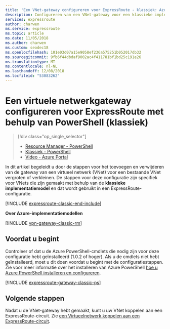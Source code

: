 ```yaml
---
title: 'Een VNet-gateway configureren voor ExpressRoute - klassiek: Azure PowerShell | Microsoft Docs'
description: Configureren van een VNet-gateway voor een klassieke implementatie model VNet met behulp van PowerShell voor een ExpressRoute-configuratie.
services: expressroute
author: charwen
ms.service: expressroute
ms.topic: article
ms.date: 11/05/2018
ms.author: charwen
ms.custom: seodec18
ms.openlocfilehash: 101e03d07a15e9058ef236a575251b052017db32
ms.sourcegitcommit: 9fb6f44dbdaf9002ac4f411781bf1bd25c191e26
ms.translationtype: MT
ms.contentlocale: nl-NL
ms.lasthandoff: 12/08/2018
ms.locfileid: "53083262"
---
```

# <a name="configure-a-virtual-network-gateway-for-expressroute-using-powershell-classic"></a>Een virtuele netwerkgateway configureren voor ExpressRoute met behulp van PowerShell (klassiek)
> [!div class="op_single_selector"]
> * [Resource Manager - PowerShell](expressroute-howto-add-gateway-resource-manager.md)
> * [Klassiek - PowerShell](expressroute-howto-add-gateway-classic.md)
> * [Video - Azure Portal](https://azure.microsoft.com/documentation/videos/azure-expressroute-how-to-create-a-vpn-gateway-for-your-virtual-network)
> 
> 

In dit artikel begeleidt u door de stappen voor het toevoegen en verwijderen van de gateway van een virtueel netwerk (VNet) voor een bestaande VNet vergroten of verkleinen. De stappen voor deze configuratie zijn specifiek voor VNets die zijn gemaakt met behulp van de **klassieke implementatiemodel** en dat wordt gebruikt in een ExpressRoute-configuratie. 

[!INCLUDE [expressroute-classic-end-include](../../includes/expressroute-classic-end-include.md)]

**Over Azure-implementatiemodellen**

[!INCLUDE [vpn-gateway-classic-rm](../../includes/vpn-gateway-classic-rm-include.md)]

## <a name="before-beginning"></a>Voordat u begint
Controleer of dat u de Azure PowerShell-cmdlets die nodig zijn voor deze configuratie hebt geïnstalleerd (1.0.2 of hoger). Als u de cmdlets niet hebt geïnstalleerd, moet u dit doen voordat u begint met de configuratiestappen. Zie voor meer informatie over het installeren van Azure PowerShell [hoe u Azure PowerShell installeren en configureren](/powershell/azure/overview).

[!INCLUDE [expressroute-gateway-classic-ps](../../includes/expressroute-gateway-classic-ps-include.md)]

## <a name="next-steps"></a>Volgende stappen
Nadat u de VNet-gateway hebt gemaakt, kunt u uw VNet koppelen aan een ExpressRoute-circuit. Zie [een Virtueelnetwerk koppelen aan een ExpressRoute-circuit](expressroute-howto-linkvnet-classic.md).


